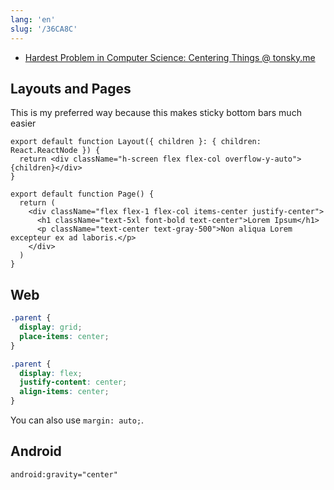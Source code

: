 ```yaml
---
lang: 'en'
slug: '/36CA8C'
---
```


- [Hardest Problem in Computer Science: Centering Things @ tonsky.me](https://tonsky.me/blog/centering/)

## Layouts and Pages

This is my preferred way because this makes sticky bottom bars much easier

```tsx
export default function Layout({ children }: { children: React.ReactNode }) {
  return <div className="h-screen flex flex-col overflow-y-auto">{children}</div>
}
```

```tsx
export default function Page() {
  return (
    <div className="flex flex-1 flex-col items-center justify-center">
      <h1 className="text-5xl font-bold text-center">Lorem Ipsum</h1>
      <p className="text-center text-gray-500">Non aliqua Lorem excepteur ex ad laboris.</p>
    </div>
  )
}
```

## Web

```css
.parent {
  display: grid;
  place-items: center;
}

.parent {
  display: flex;
  justify-content: center;
  align-items: center;
}
```

You can also use `margin: auto;`.

## Android

```xml
android:gravity="center"
```
